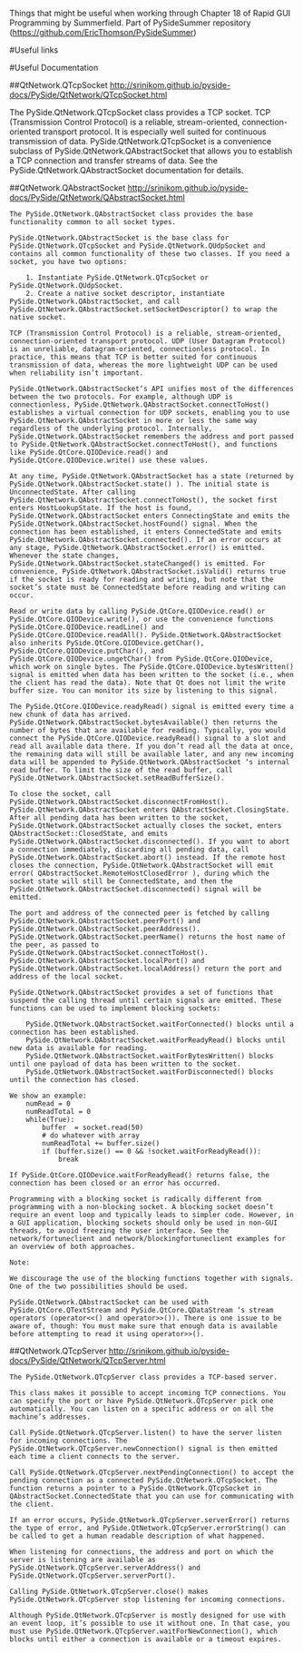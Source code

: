 ﻿Things that might be useful when working through Chapter 18 of Rapid GUI Programming by Summerfield.
Part of PySideSummer repository (https://github.com/EricThomson/PySideSummer)


#Useful links

#Useful Documentation

##QtNetwork.QTcpSocket
http://srinikom.github.io/pyside-docs/PySide/QtNetwork/QTcpSocket.html

The PySide.QtNetwork.QTcpSocket class provides a TCP socket. TCP (Transmission Control Protocol) is a reliable, stream-oriented, connection-oriented transport protocol. It is especially well suited for continuous transmission of data. PySide.QtNetwork.QTcpSocket is a convenience subclass of PySide.QtNetwork.QAbstractSocket that allows you to establish a TCP connection and transfer streams of data. See the PySide.QtNetwork.QAbstractSocket documentation for details.

##QtNetwork.QAbstractSocket
http://srinikom.github.io/pyside-docs/PySide/QtNetwork/QAbstractSocket.html

    The PySide.QtNetwork.QAbstractSocket class provides the base functionality common to all socket types.

    PySide.QtNetwork.QAbstractSocket is the base class for PySide.QtNetwork.QTcpSocket and PySide.QtNetwork.QUdpSocket and contains all common functionality of these two classes. If you need a socket, you have two options:

        1. Instantiate PySide.QtNetwork.QTcpSocket or PySide.QtNetwork.QUdpSocket.
        2. Create a native socket descriptor, instantiate PySide.QtNetwork.QAbstractSocket, and call PySide.QtNetwork.QAbstractSocket.setSocketDescriptor() to wrap the native socket.

    TCP (Transmission Control Protocol) is a reliable, stream-oriented, connection-oriented transport protocol. UDP (User Datagram Protocol) is an unreliable, datagram-oriented, connectionless protocol. In practice, this means that TCP is better suited for continuous transmission of data, whereas the more lightweight UDP can be used when reliability isn’t important.

    PySide.QtNetwork.QAbstractSocket‘s API unifies most of the differences between the two protocols. For example, although UDP is connectionless, PySide.QtNetwork.QAbstractSocket.connectToHost() establishes a virtual connection for UDP sockets, enabling you to use PySide.QtNetwork.QAbstractSocket in more or less the same way regardless of the underlying protocol. Internally, PySide.QtNetwork.QAbstractSocket remembers the address and port passed to PySide.QtNetwork.QAbstractSocket.connectToHost(), and functions like PySide.QtCore.QIODevice.read() and PySide.QtCore.QIODevice.write() use these values.

    At any time, PySide.QtNetwork.QAbstractSocket has a state (returned by PySide.QtNetwork.QAbstractSocket.state() ). The initial state is UnconnectedState. After calling PySide.QtNetwork.QAbstractSocket.connectToHost(), the socket first enters HostLookupState. If the host is found, PySide.QtNetwork.QAbstractSocket enters ConnectingState and emits the PySide.QtNetwork.QAbstractSocket.hostFound() signal. When the connection has been established, it enters ConnectedState and emits PySide.QtNetwork.QAbstractSocket.connected(). If an error occurs at any stage, PySide.QtNetwork.QAbstractSocket.error() is emitted. Whenever the state changes, PySide.QtNetwork.QAbstractSocket.stateChanged() is emitted. For convenience, PySide.QtNetwork.QAbstractSocket.isValid() returns true if the socket is ready for reading and writing, but note that the socket’s state must be ConnectedState before reading and writing can occur.

    Read or write data by calling PySide.QtCore.QIODevice.read() or PySide.QtCore.QIODevice.write(), or use the convenience functions PySide.QtCore.QIODevice.readLine() and PySide.QtCore.QIODevice.readAll(). PySide.QtNetwork.QAbstractSocket also inherits PySide.QtCore.QIODevice.getChar(), PySide.QtCore.QIODevice.putChar(), and PySide.QtCore.QIODevice.ungetChar() from PySide.QtCore.QIODevice, which work on single bytes. The PySide.QtCore.QIODevice.bytesWritten() signal is emitted when data has been written to the socket (i.e., when the client has read the data). Note that Qt does not limit the write buffer size. You can monitor its size by listening to this signal.

    The PySide.QtCore.QIODevice.readyRead() signal is emitted every time a new chunk of data has arrived. PySide.QtNetwork.QAbstractSocket.bytesAvailable() then returns the number of bytes that are available for reading. Typically, you would connect the PySide.QtCore.QIODevice.readyRead() signal to a slot and read all available data there. If you don’t read all the data at once, the remaining data will still be available later, and any new incoming data will be appended to PySide.QtNetwork.QAbstractSocket ‘s internal read buffer. To limit the size of the read buffer, call PySide.QtNetwork.QAbstractSocket.setReadBufferSize().

    To close the socket, call PySide.QtNetwork.QAbstractSocket.disconnectFromHost(). PySide.QtNetwork.QAbstractSocket enters QAbstractSocket.ClosingState. After all pending data has been written to the socket, PySide.QtNetwork.QAbstractSocket actually closes the socket, enters QAbstractSocket::ClosedState, and emits PySide.QtNetwork.QAbstractSocket.disconnected(). If you want to abort a connection immediately, discarding all pending data, call PySide.QtNetwork.QAbstractSocket.abort() instead. If the remote host closes the connection, PySide.QtNetwork.QAbstractSocket will emit error( QAbstractSocket.RemoteHostClosedError ), during which the socket state will still be ConnectedState, and then the PySide.QtNetwork.QAbstractSocket.disconnected() signal will be emitted.

    The port and address of the connected peer is fetched by calling PySide.QtNetwork.QAbstractSocket.peerPort() and PySide.QtNetwork.QAbstractSocket.peerAddress(). PySide.QtNetwork.QAbstractSocket.peerName() returns the host name of the peer, as passed to PySide.QtNetwork.QAbstractSocket.connectToHost(). PySide.QtNetwork.QAbstractSocket.localPort() and PySide.QtNetwork.QAbstractSocket.localAddress() return the port and address of the local socket.

    PySide.QtNetwork.QAbstractSocket provides a set of functions that suspend the calling thread until certain signals are emitted. These functions can be used to implement blocking sockets:

        PySide.QtNetwork.QAbstractSocket.waitForConnected() blocks until a connection has been established.
        PySide.QtNetwork.QAbstractSocket.waitForReadyRead() blocks until new data is available for reading.
        PySide.QtNetwork.QAbstractSocket.waitForBytesWritten() blocks until one payload of data has been written to the socket.
        PySide.QtNetwork.QAbstractSocket.waitForDisconnected() blocks until the connection has closed.

    We show an example:
        numRead = 0
        numReadTotal = 0
        while(True):
            buffer  = socket.read(50)
            # do whatever with array
            numReadTotal += buffer.size()
            if (buffer.size() == 0 && !socket.waitForReadyRead()):
                break

    If PySide.QtCore.QIODevice.waitForReadyRead() returns false, the connection has been closed or an error has occurred.

    Programming with a blocking socket is radically different from programming with a non-blocking socket. A blocking socket doesn’t require an event loop and typically leads to simpler code. However, in a GUI application, blocking sockets should only be used in non-GUI threads, to avoid freezing the user interface. See the network/fortuneclient and network/blockingfortuneclient examples for an overview of both approaches.

    Note:

    We discourage the use of the blocking functions together with signals. One of the two possibilities should be used.

    PySide.QtNetwork.QAbstractSocket can be used with PySide.QtCore.QTextStream and PySide.QtCore.QDataStream ‘s stream operators (operator<<() and operator>>()). There is one issue to be aware of, though: You must make sure that enough data is available before attempting to read it using operator>>().
    
##QtNetwork.QTcpServer
http://srinikom.github.io/pyside-docs/PySide/QtNetwork/QTcpServer.html

    The PySide.QtNetwork.QTcpServer class provides a TCP-based server.

    This class makes it possible to accept incoming TCP connections. You can specify the port or have PySide.QtNetwork.QTcpServer pick one automatically. You can listen on a specific address or on all the machine’s addresses.

    Call PySide.QtNetwork.QTcpServer.listen() to have the server listen for incoming connections. The PySide.QtNetwork.QTcpServer.newConnection() signal is then emitted each time a client connects to the server.

    Call PySide.QtNetwork.QTcpServer.nextPendingConnection() to accept the pending connection as a connected PySide.QtNetwork.QTcpSocket. The function returns a pointer to a PySide.QtNetwork.QTcpSocket in QAbstractSocket.ConnectedState that you can use for communicating with the client.

    If an error occurs, PySide.QtNetwork.QTcpServer.serverError() returns the type of error, and PySide.QtNetwork.QTcpServer.errorString() can be called to get a human readable description of what happened.

    When listening for connections, the address and port on which the server is listening are available as PySide.QtNetwork.QTcpServer.serverAddress() and PySide.QtNetwork.QTcpServer.serverPort().

    Calling PySide.QtNetwork.QTcpServer.close() makes PySide.QtNetwork.QTcpServer stop listening for incoming connections.

    Although PySide.QtNetwork.QTcpServer is mostly designed for use with an event loop, it’s possible to use it without one. In that case, you must use PySide.QtNetwork.QTcpServer.waitForNewConnection(), which blocks until either a connection is available or a timeout expires.
